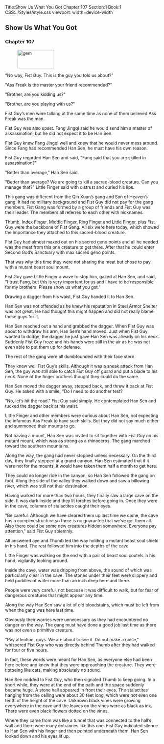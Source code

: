 Title:Show Us What You Got 
Chapter:107 
Section:1 
Book:1 
CSS:../Styles/style.css 
viewport: width=device-width
  
## Show Us What You Got
### Chapter 107 
<figure>
	<img src="../Images/gem.gif" alt="gem" id="gem" width="120" height="60" />
</figure>
  

  
  "No way, Fist Guy. This is the guy you told us about?"

"Ass Freak is the master your friend recommended?"

"Brother, are you kidding us?"

"Brother, are you playing with us?"

Fist Guy’s men were talking at the same time as none of them believed Ass Freak was the man.

Fist Guy was also upset. Fang Jingqi said he would send him a master of assassination, but he did not expect it to be Han Sen.

Fist Guy knew Fang Jingqi well and knew that he would never mess around. Since Fang had recommended Han Sen, he must have his own reason.

Fist Guy regarded Han Sen and said, "Fang said that you are skilled in assassination?"

"Better than average," Han Sen said.

"Better than average? We are going to kill a sacred-blood creature. Can you manage that?" Little Finger said with distrust and curled his lips.

This gang was different from the Qin Xuan’s gang and Son of Heaven’s gang. It had no military background and Fist Guy did not pay for the gang members. Fist Gang was formed by a group of friends and Fist Guy was their leader. The members all referred to each other with nicknames.

Thumb, Index Finger, Middle Finger, Ring Finger and Little Finger, plus Fist Guy were the backbone of Fist Gang. All six were here today, which showed the importance they attached to this sacred-blood creature.

Fist Guy had almost maxed out on his sacred geno points and all he needed was the meat from this one creature to get there. After that he could enter Second God’s Sanctuary with max sacred geno points.

That was why this time they were not sharing the meat but chose to pay with a mutant beast soul mount.

Fist Guy gave Little Finger a wave to stop him, gazed at Han Sen, and said, "I trust Fang, but this is very important for us and I have to be responsible for my brothers. Please show us what you got."

Drawing a dagger from his waist, Fist Guy handed it to Han Sen.

Han Sen was not offended as he knew his reputation in Steel Armor Shelter was not great. He had thought this might happen and did not really blame these guys for it.

Han Sen reached out a hand and grabbed the dagger. When Fist Guy was about to withdraw his arm, Han Sen’s hand moved. Just when Fist Guy wanted to dodge, the dagger he just gave Han Sen was already on his neck. Suddenly Fist Guy froze and his hands were still in the air as he was not even able to put them up for defense.

The rest of the gang were all dumbfounded with their face stern.

They knew well Fist Guy’s skills. Although it was a sneak attack from Han Sen, the guy was still able to catch Fist Guy off guard and put a blade to his neck. None of the finger brothers thought they could do the same.

Han Sen moved the dagger away, stepped back, and threw it back at Fist Guy. He asked with a smile, "Do I need to do another test?

"No, let’s hit the road." Fist Guy said simply. He contemplated Han Sen and tucked the dagger back at his waist.

Little Finger and other members were curious about Han Sen, not expecting the infamous Ass Freak to have such skills. But they did not say much either and summoned their mounts to go.

Not having a mount, Han Sen was invited to sit together with Fist Guy on his mutant mount, which was as strong as a rhinoceros. The gang marched toward the southern mountains.

Along the way, the gang had never stopped unless necessary. On the third day, they finally stopped at a grand canyon. Han Sen estimated that if it were not for the mounts, it would have taken them half a month to get here.

They could no longer ride in the canyon, so Han Sen followed the gang on foot. Along the side of the valley they walked down and saw a billowing river, which was still not their destination.

Having walked for more than two hours, they finally saw a large cave on the side. It was dark inside and they lit torches before going in. Once they were in the cave, columns of stalactites caught their eyes.

"Be careful. Although we have cleared them up last time we came, the cave has a complex structure so there is no guarantee that we’ve got them all. Also there could be some new creatures hidden somewhere. Everyone pay attention," said Fist Guy solemnly.

All answered aye and Thumb led the way holding a mutant beast soul shield in his hand. The rest followed him into the depths of the cave.

Little Finger was walking on the end with a pair of beast soul coutels in his hand, vigilantly looking around.

Inside the cave, water was dripping from above, the sound of which was particularly clear in the cave. The stones under their feet were slippery and held puddles of water more than an inch deep here and there.

People were very careful, not because it was difficult to walk, but for fear of dangerous creatures that might appear any time.

Along the way Han Sen saw a lot of old bloodstains, which must be left from when the gang was here last time.

Obviously their worries were unnecessary as they had encountered no danger on the way. The gang must have done a good job last time as there was not even a primitive creature.

"Pay attention, guys. We are about to see it. Do not make a noise," whispered Fist Guy who was directly behind Thumb after they had walked for four or five hours.

In fact, these words were meant for Han Sen, as everyone else had been here before and knew that they were approaching the creature. They were tiptoeing like cats, making absolutely no sound.

Han Sen nodded to Fist Guy, who then signaled Thumb to keep going. In a short while, they were at the end of the path and the space suddenly became huge. A stone hall appeared in front their eyes. The stalactites hanging from the ceiling were about 30 feet long, which were not even one tenth of the height of the cave. Unknown black vines were growing everywhere in the cave and the leaves on the vines were as black as ink. There were even black flowers dotted on the vines.

Where they came from was like a tunnel that was connected to the hall’s wall and there were many entrances like this one. Fist Guy indicated silence to Han Sen with his finger and then pointed underneath them. Han Sen looked down and his eyes lit up.
